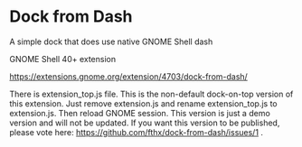 # Dock from Dash

A simple dock that does use native GNOME Shell dash

GNOME Shell 40+ extension

https://extensions.gnome.org/extension/4703/dock-from-dash/

There is extension_top.js file. This is the non-default dock-on-top version of this extension. Just remove extension.js and rename extension_top.js to extension.js. Then reload GNOME session. This version is just a demo version and will not be updated. If you want this version to be published, please vote here: https://github.com/fthx/dock-from-dash/issues/1 .
